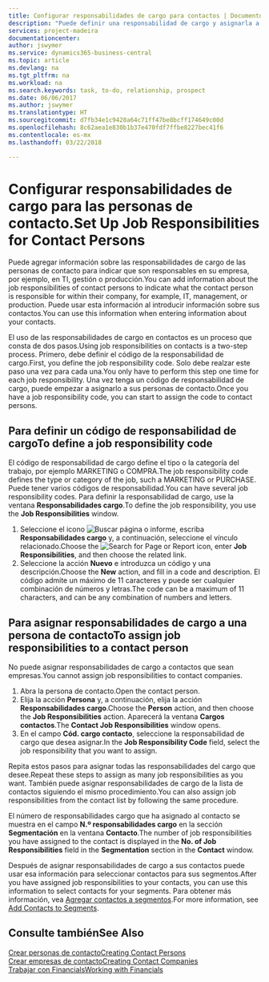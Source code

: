 ```yaml
---
title: Configurar responsabilidades de cargo para contactos | Documentos de Microsoft
description: "Puede definir una responsabilidad de cargo y asignarla a un contacto para indicar las tareas de las que es responsable que su contacto en su empresa, por ejemplo, TI o producción."
services: project-madeira
documentationcenter: 
author: jswymer
ms.service: dynamics365-business-central
ms.topic: article
ms.devlang: na
ms.tgt_pltfrm: na
ms.workload: na
ms.search.keywords: task, to-do, relationship, prospect
ms.date: 06/06/2017
ms.author: jswymer
ms.translationtype: HT
ms.sourcegitcommit: d7fb34e1c9428a64c71ff47be8bcff174649c00d
ms.openlocfilehash: 8c62aea1e830b1b37e470fdf7ffbe8227bec41f6
ms.contentlocale: es-mx
ms.lasthandoff: 03/22/2018

---
```

# <a name="set-up-job-responsibilities-for-contact-persons"></a><span data-ttu-id="b2432-103">Configurar responsabilidades de cargo para las personas de contacto.</span><span class="sxs-lookup"><span data-stu-id="b2432-103">Set Up Job Responsibilities for Contact Persons</span></span>
<span data-ttu-id="b2432-104">Puede agregar información sobre las responsabilidades de cargo de las personas de contacto para indicar que son responsables en su empresa, por ejemplo, en TI, gestión o producción.</span><span class="sxs-lookup"><span data-stu-id="b2432-104">You can add information about the job responsibilities of contact persons to indicate what the contact person is responsible for within their company, for example, IT, management, or production.</span></span> <span data-ttu-id="b2432-105">Puede usar esta información al introducir información sobre sus contactos.</span><span class="sxs-lookup"><span data-stu-id="b2432-105">You can use this information when entering information about your contacts.</span></span>

<span data-ttu-id="b2432-106">El uso de las responsabilidades de cargo en contactos es un proceso que consta de dos pasos.</span><span class="sxs-lookup"><span data-stu-id="b2432-106">Using job responsibilities on contacts is a two-step process.</span></span> <span data-ttu-id="b2432-107">Primero, debe definir el código de la responsabilidad de cargo.</span><span class="sxs-lookup"><span data-stu-id="b2432-107">First, you define the job responsibility code.</span></span> <span data-ttu-id="b2432-108">Solo debe realzar este paso una vez para cada una.</span><span class="sxs-lookup"><span data-stu-id="b2432-108">You only have to perform this step one time for each job responsibility.</span></span> <span data-ttu-id="b2432-109">Una vez tenga un código de responsabilidad de cargo, puede empezar a asignarlo a sus personas de contacto.</span><span class="sxs-lookup"><span data-stu-id="b2432-109">Once you have a job responsibility code, you can start to assign the code to contact persons.</span></span>

## <a name="to-define-a-job-responsibility-code"></a><span data-ttu-id="b2432-110">Para definir un código de responsabilidad de cargo</span><span class="sxs-lookup"><span data-stu-id="b2432-110">To define a job responsibility code</span></span>
<span data-ttu-id="b2432-111">El código de responsabilidad de cargo define el tipo o la categoría del trabajo, por ejemplo MARKETING o COMPRA.</span><span class="sxs-lookup"><span data-stu-id="b2432-111">The job responsibility code defines the type or category of the job, such a MARKETING or PURCHASE.</span></span> <span data-ttu-id="b2432-112">Puede tener varios códigos de responsabilidad.</span><span class="sxs-lookup"><span data-stu-id="b2432-112">You can have several job responsibility codes.</span></span> <span data-ttu-id="b2432-113">Para definir la responsabilidad de cargo, use la ventana **Responsabilidades cargo**.</span><span class="sxs-lookup"><span data-stu-id="b2432-113">To define the job responsibility, you use the **Job Responsibilities** window.</span></span>

1. <span data-ttu-id="b2432-114">Seleccione el icono ![Buscar página o informe](media/ui-search/search_small.png "icono Buscar página o informe"), escriba **Responsabilidades cargo** y, a continuación, seleccione el vínculo relacionado.</span><span class="sxs-lookup"><span data-stu-id="b2432-114">Choose the ![Search for Page or Report](media/ui-search/search_small.png "Search for Page or Report icon") icon, enter **Job Responsibilities**, and then choose the related link.</span></span>
2. <span data-ttu-id="b2432-115">Seleccione la acción **Nuevo** e introduzca un código y una descripción.</span><span class="sxs-lookup"><span data-stu-id="b2432-115">Choose the **New** action, and fill in a code and description.</span></span> <span data-ttu-id="b2432-116">El código admite un máximo de 11 caracteres y puede ser cualquier combinación de números y letras.</span><span class="sxs-lookup"><span data-stu-id="b2432-116">The code can be a maximum of 11 characters, and can be any combination of numbers and letters.</span></span>

## <a name="to-assign-job-responsibilities-to-a-contact-person"></a><span data-ttu-id="b2432-117">Para asignar responsabilidades de cargo a una persona de contacto</span><span class="sxs-lookup"><span data-stu-id="b2432-117">To assign job responsibilities to a contact person</span></span>
<span data-ttu-id="b2432-118">No puede asignar responsabilidades de cargo a contactos que sean empresas.</span><span class="sxs-lookup"><span data-stu-id="b2432-118">You cannot assign job responsibilities to contact companies.</span></span>

1. <span data-ttu-id="b2432-119">Abra la persona de contacto.</span><span class="sxs-lookup"><span data-stu-id="b2432-119">Open the contact person.</span></span>
2. <span data-ttu-id="b2432-120">Elija la acción **Persona** y, a continuación, elija la acción **Responsabilidades cargo**.</span><span class="sxs-lookup"><span data-stu-id="b2432-120">Choose the **Person** action, and then choose the **Job Responsibilities** action.</span></span> <span data-ttu-id="b2432-121">Aparecerá la ventana **Cargos contactos**.</span><span class="sxs-lookup"><span data-stu-id="b2432-121">The **Contact Job Responsibilities** window opens.</span></span>
3. <span data-ttu-id="b2432-122">En el campo **Cód. cargo contacto**, seleccione la responsabilidad de cargo que desea asignar.</span><span class="sxs-lookup"><span data-stu-id="b2432-122">In the **Job Responsibility Code** field, select the job responsibility that you want to assign.</span></span>

<span data-ttu-id="b2432-123">Repita estos pasos para asignar todas las responsabilidades del cargo que desee.</span><span class="sxs-lookup"><span data-stu-id="b2432-123">Repeat these steps to assign as many job responsibilities as you want.</span></span> <span data-ttu-id="b2432-124">También puede asignar responsabilidades de cargo de la lista de contactos siguiendo el mismo procedimiento.</span><span class="sxs-lookup"><span data-stu-id="b2432-124">You can also assign job responsibilities from the contact list by following the same procedure.</span></span>

<span data-ttu-id="b2432-125">El número de responsabilidades cargo que ha asignado al contacto se muestra en el campo **N.º responsabilidades cargo** en la sección **Segmentación** en la ventana **Contacto**.</span><span class="sxs-lookup"><span data-stu-id="b2432-125">The number of job responsibilities you have assigned to the contact is displayed in the **No. of Job Responsibilities** field in the **Segmentation** section in the **Contact** window.</span></span>

<span data-ttu-id="b2432-126">Después de asignar responsabilidades de cargo a sus contactos puede usar esa información para seleccionar contactos para sus segmentos.</span><span class="sxs-lookup"><span data-stu-id="b2432-126">After you have assigned job responsibilities to your contacts, you can use this information to select contacts for your segments.</span></span> <span data-ttu-id="b2432-127">Para obtener más información, vea [Agregar contactos a segmentos](marketing-add-contact-segment.md).</span><span class="sxs-lookup"><span data-stu-id="b2432-127">For more information, see [Add Contacts to Segments](marketing-add-contact-segment.md).</span></span>

## <a name="see-also"></a><span data-ttu-id="b2432-128">Consulte también</span><span class="sxs-lookup"><span data-stu-id="b2432-128">See Also</span></span>
[<span data-ttu-id="b2432-129">Crear personas de contacto</span><span class="sxs-lookup"><span data-stu-id="b2432-129">Creating Contact Persons</span></span>](marketing-create-contact-persons.md)  
[<span data-ttu-id="b2432-130">Crear empresas de contacto</span><span class="sxs-lookup"><span data-stu-id="b2432-130">Creating Contact Companies</span></span>](marketing-create-contact-companies.md)  
[<span data-ttu-id="b2432-131">Trabajar con Financials</span><span class="sxs-lookup"><span data-stu-id="b2432-131">Working with Financials</span></span>](ui-work-product.md)

